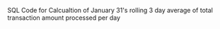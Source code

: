 SQL Code for Calcualtion of  January 31's rolling 3 day average of total transaction amount processed per day
